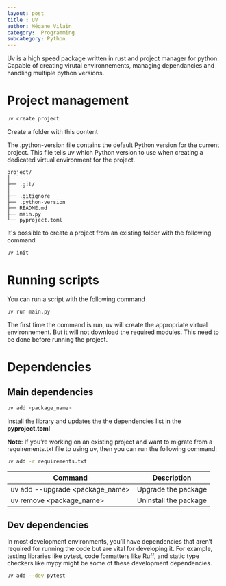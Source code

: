 ```yaml
---
layout: post
title : UV
author: Mégane Vilain
category:  Programming
subcategory: Python
---
```


Uv is a high speed package written in rust and project manager for python.
Capable of creating virutal environnements, managing dependancies and handling multiple python versions.

# Project management

```bash
uv create project
```

Create a folder with this content

The .python-version file contains the default Python version for the current project. This file tells uv which Python version to use when creating a dedicated virtual environment for the project. 


```
project/
│
├── .git/
│
├── .gitignore
├── .python-version
├── README.md
├── main.py
└── pyproject.toml
```

It's possible to create a project from an existing folder with the following command

```bash
uv init 
```

# Running scripts

You can run a script with the following command

```bash 
uv run main.py
``` 

The first time the command is run, uv will create the appropriate virtual environnement. 
But it will not download the required modules. This need to be done before running the project.

# Dependencies

## Main dependencies

```bash
uv add <package_name>
```
Install the library and updates the the dependencies list in the **pyproject.toml**

**Note**: If you’re working on an existing project and want to migrate from a requirements.txt file to using uv, then you can run the following command:

```bash 
uv add -r requirements.txt
```

|Command|Description|
|---|---|
|uv add --upgrade <package_name>|Upgrade the package|
|uv remove <package_name>|Uninstall the package|

## Dev dependencies

In most development environments, you’ll have dependencies that aren’t required for running the code but are vital for developing it. For example, testing libraries like pytest, code formatters like Ruff, and static type checkers like mypy might be some of these development dependencies.

```bash 
uv add --dev pytest
```